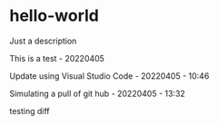 # hello-world
Just a description

This is a test - 20220405

Update using Visual Studio Code - 20220405 - 10:46

Simulating a pull of git hub - 20220405 - 13:32

testing diff
